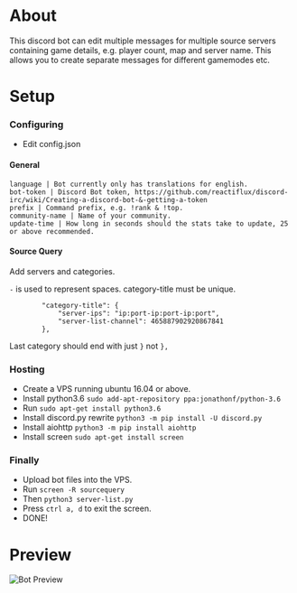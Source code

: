 
# About
This discord bot can edit multiple messages for multiple source servers containing game details, e.g. player count, map and server name. This allows you to create separate messages for different gamemodes etc.

# Setup

### Configuring
- Edit config.json

#### General
```
language | Bot currently only has translations for english.
bot-token | Discord Bot token, https://github.com/reactiflux/discord-irc/wiki/Creating-a-discord-bot-&-getting-a-token
prefix | Command prefix, e.g. !rank & !top.
community-name | Name of your community.
update-time | How long in seconds should the stats take to update, 25 or above recommended.
```

#### Source Query
Add servers and categories.

``-`` is used to represent spaces.
category-title must be unique.

```
        "category-title": {
            "server-ips": "ip:port-ip:port-ip:port",
            "server-list-channel": 465887902920867841
        },
```
Last category should end with just ``}`` not ``},``

### Hosting
- Create a VPS running ubuntu 16.04 or above.
- Install python3.6 ``sudo add-apt-repository ppa:jonathonf/python-3.6``
- Run ``sudo apt-get install python3.6``
- Install discord.py rewrite ``python3 -m pip install -U discord.py``
- Install aiohttp ``python3 -m pip install aiohttp``
- Install screen ``sudo apt-get install screen``

### Finally
- Upload bot files into the VPS.
- Run ``screen -R sourcequery``
- Then ``python3 server-list.py``
- Press ``ctrl a, d`` to exit the screen.
- DONE!

# Preview
![Bot Preview](https://i.imgur.com/sHLPyeg.png)
